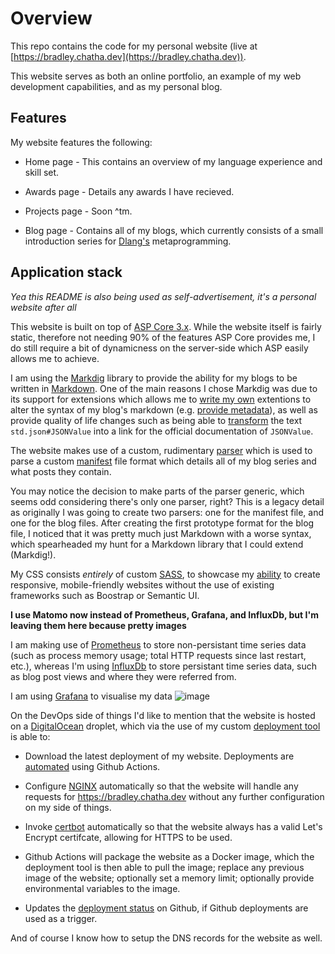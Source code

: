# Overview

This repo contains the code for my personal website (live at [https://bradley.chatha.dev](https://bradley.chatha.dev)).

This website serves as both an online portfolio, an example of my web development capabilities, and as my personal blog.

## Features

My website features the following:

* Home page - This contains an overview of my language experience and skill set.

* Awards page - Details any awards I have recieved.

* Projects page - Soon ^tm.

* Blog page - Contains all of my blogs, which currently consists of a small introduction series for [Dlang's](https://dlang.org/) metaprogramming.

## Application stack

*Yea this README is also being used as self-advertisement, it's a personal website after all*

This website is built on top of [ASP Core 3.x](https://docs.microsoft.com/en-us/aspnet/core/?view=aspnetcore-3.1). While the website itself is
fairly static, therefore not needing 90% of the features ASP Core provides me, I do still require a bit of dynamicness on the server-side which ASP
easily allows me to achieve.

I am using the [Markdig](https://github.com/lunet-io/markdig) library to provide the ability for my blogs to be written in [Markdown](https://github.com/adam-p/markdown-here/wiki/Markdown-Cheatsheet).
One of the main reasons I chose Markdig was due to its support for extensions which allows me to [write my own](https://github.com/SealabJaster/PersonalWebsite/tree/master/PersonalWebsite/MarkdigExtentions)
extentions to alter the syntax of my blog's markdown (e.g. [provide metadata](https://github.com/SealabJaster/PersonalWebsite/blob/master/PersonalWebsite/MarkdigExtentions/BlogMetadata.cs)),
as well as provide quality of life changes such as being able to [transform](https://github.com/SealabJaster/PersonalWebsite/blob/master/PersonalWebsite/MarkdigExtentions/AutoStdLink.cs)
the text `std.json#JSONValue` into a link for the official documentation of `JSONValue`.

The website makes use of a custom, rudimentary [parser](https://github.com/SealabJaster/PersonalWebsite/tree/master/PersonalWebsite/BcBlog) which is used to parse a custom
[manifest](https://github.com/SealabJaster/PersonalWebsite/blob/master/PersonalWebsite/wwwroot/blogs/manifest.bcm) file format which details all of my blog series and what posts
they contain.

You may notice the decision to make parts of the parser generic, which seems odd considering there's only one parser, right?
This is a legacy detail as originally I was going to create two parsers: one for the manifest file, and one for the blog files. After creating the first prototype format for the blog file,
I noticed that it was pretty much just Markdown with a worse syntax, which spearheaded my hunt for a Markdown library that I could extend (Markdig!).

My CSS consists *entirely* of custom [SASS](https://sass-lang.com/), to showcase my [ability](https://github.com/SealabJaster/PersonalWebsite/tree/master/PersonalWebsite/Styles) to create responsive,
mobile-friendly websites without the use of existing frameworks such as Boostrap or Semantic UI.

**I use Matomo now instead of Prometheus, Grafana, and InfluxDb, but I'm leaving them here because pretty images**

I am making use of [Prometheus](https://prometheus.io/) to store non-persistant time series data (such as process memory usage; total HTTP requests since last restart, etc.), whereas I'm using [InfluxDb](https://www.influxdata.com/) to store persistant time series data, such as blog post views and where they were referred from.

I am using [Grafana]() to visualise my data ![image](https://i.imgur.com/hkEZ842.png)

On the DevOps side of things I'd like to mention that the website is hosted on a [DigitalOcean](https://www.digitalocean.com/) droplet,
which via the use of my custom [deployment tool](https://github.com/Aim-Educational/AimCLITool) is able to:

* Download the latest deployment of my website. Deployments are [automated](https://github.com/SealabJaster/PersonalWebsite/blob/master/.github/workflows/dockerimage.yml) using Github Actions.

* Configure [NGINX](http://nginx.org/) automatically so that the website will handle any requests for https://bradley.chatha.dev without any further configuration on my side of things.

* Invoke [certbot](https://certbot.eff.org/) automatically so that the website always has a valid Let's Encrypt certifcate, allowing for HTTPS to be used.

* Github Actions will package the website as a Docker image, which the deployment tool is then able to pull the image; replace any previous image of the website; optionally set a memory limit; optionally provide environmental variables to the image.

* Updates the [deployment status](https://github.com/SealabJaster/PersonalWebsite/deployments/) on Github, if Github deployments are used as a trigger.

And of course I know how to setup the DNS records for the website as well.
